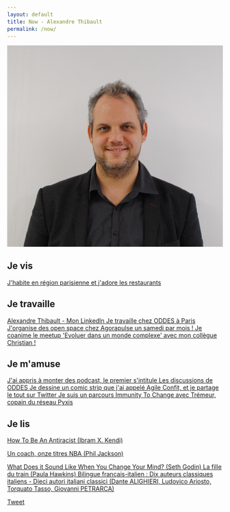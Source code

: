 ```yaml
---
layout: default
title: Now - Alexandre Thibault
permalink: /now/
---
```

<a href="/a-propos">
	<img src="/images/Alexandre_Thibault_profil.jpg" class="img-floating-left-small" />
</a>  
  
<h2>Je vis</h2>  
  
<a href="/manger/paris">
	J'habite en région parisienne et j'adore les restaurants
</a>

<h2>Je travaille</h2>   

<a href="https://www.linkedin.com/in/alexthib?locale=fr_FR&trk=profile_view_lang_sel_click" target="now_linkedin">
 Alexandre Thibault - Mon LinkedIn
</a>
  
<a href="http://www.oddes-pyxis.com/alexandre-thibault/" target="_now_work">
	Je travaille chez ODDES à Paris
</a>  
  
<a href="http://www.weopenspace.com" target="_now_wos">
	J'organise des open space chez Agorapulse un samedi par mois !
</a>

<a href="https://www.meetup.com/fr-FR/Evoluer-dans-un-monde-complexe/" target="_now_complexe">
	Je coanime le meetup 'Evoluer dans un monde complexe' avec mon collègue Christian !
</a>  
  
<h2>Je m'amuse</h2>  
  
<a href="https://podcast.ausha.co/les-discussions-de-oddes" target="_podcast_oddes">
	J'ai appris à monter des podcast, le premier s'intitule Les discussions de ODDES
</a>  
  
<a href="https://twitter.com/AgileConfit" target="_agileconfit">
	Je dessine un comic strip que j'ai appelé Agile Confit, et je partage le tout sur Twitter
</a>
  
<a href="https://cchange.no/resources/immunity-to-change/" target="_itc">
	Je suis un parcours Immunity To Change avec Trémeur, copain du réseau Pyxis
</a>  
  
<h2>Je lis</h2>  
  
<a href="https://www.ibramxkendi.com/how-to-be-an-antiracist-1" target="nowbook1">  
	How To Be An Antiracist (Ibram X. Kendi)
</a>  

<a href="https://www.babelio.com/livres/Jackson-Un-coach-onze-titres-NBA/677447" target="nowbook2">Un coach, onze titres NBA (Phil Jackson)</a>  
  
<a href="https://www.goodreads.com/book/show/31750503-what-does-it-sound-like-when-you-change-your-mind" target="nowbook4">
	What Does it Sound Like When You Change Your Mind? (Seth Godin)
</a>  
  
<a href="https://livre.fnac.com/a9630212/Paula-Hawkins-La-Fille-du-train" target="nowbook5">
	La fille du train (Paula Hawkins)
</a>  

<a href="https://www.cultura.com/bilingue-francais-italien-dix-auteurs-classiques-italiens-dieci-autori-italiani-classici-tea-9782823821383.html" target="nowbook6">
	Bilingue français-italien : Dix auteurs classiques italiens - Dieci autori italiani classici (Dante ALIGHIERI, Ludovico Ariosto, Torquato Tasso, Giovanni PETRARCA)
</a>  
  
<a href="https://twitter.com/share?ref_src={{site.url}}{{page.url}}" 
   class="twitter-share-button" 
   data-show-count="false">
	Tweet
</a>
<script async src="https://platform.twitter.com/widgets.js" charset="utf-8"></script>  
